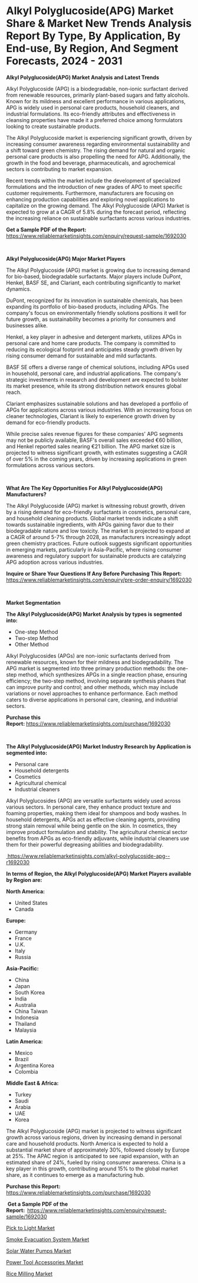 <p><h1>Alkyl Polyglucoside(APG) Market Share & Market New Trends Analysis Report By Type, By Application, By End-use, By Region, And Segment Forecasts, 2024 - 2031</h1></p><p><strong>Alkyl Polyglucoside(APG) Market Analysis and Latest Trends</strong></p>
<p><p>Alkyl Polyglucoside (APG) is a biodegradable, non-ionic surfactant derived from renewable resources, primarily plant-based sugars and fatty alcohols. Known for its mildness and excellent performance in various applications, APG is widely used in personal care products, household cleaners, and industrial formulations. Its eco-friendly attributes and effectiveness in cleansing properties have made it a preferred choice among formulators looking to create sustainable products.</p><p>The Alkyl Polyglucoside market is experiencing significant growth, driven by increasing consumer awareness regarding environmental sustainability and a shift toward green chemistry. The rising demand for natural and organic personal care products is also propelling the need for APG. Additionally, the growth in the food and beverage, pharmaceuticals, and agrochemical sectors is contributing to market expansion.</p><p>Recent trends within the market include the development of specialized formulations and the introduction of new grades of APG to meet specific customer requirements. Furthermore, manufacturers are focusing on enhancing production capabilities and exploring novel applications to capitalize on the growing demand. The Alkyl Polyglucoside (APG) Market is expected to grow at a CAGR of 5.8% during the forecast period, reflecting the increasing reliance on sustainable surfactants across various industries.</p></p>
<p><strong>Get a Sample PDF of the Report:&nbsp;</strong> <a href="https://www.reliablemarketinsights.com/enquiry/request-sample/1692030?utm_campaign=1626&utm_medium=2&utm_source=Github&utm_content=ia&utm_term=19102024&utm_id=alkyl-polyglucosideapg">https://www.reliablemarketinsights.com/enquiry/request-sample/1692030</a></p>
<p>&nbsp;</p>
<p><strong>Alkyl Polyglucoside(APG) Major Market Players</strong></p>
<p><p>The Alkyl Polyglucoside (APG) market is growing due to increasing demand for bio-based, biodegradable surfactants. Major players include DuPont, Henkel, BASF SE, and Clariant, each contributing significantly to market dynamics.</p><p>DuPont, recognized for its innovation in sustainable chemicals, has been expanding its portfolio of bio-based products, including APGs. The company's focus on environmentally friendly solutions positions it well for future growth, as sustainability becomes a priority for consumers and businesses alike.</p><p>Henkel, a key player in adhesive and detergent markets, utilizes APGs in personal care and home care products. The company is committed to reducing its ecological footprint and anticipates steady growth driven by rising consumer demand for sustainable and mild surfactants.</p><p>BASF SE offers a diverse range of chemical solutions, including APGs used in household, personal care, and industrial applications. The company's strategic investments in research and development are expected to bolster its market presence, while its strong distribution network ensures global reach.</p><p>Clariant emphasizes sustainable solutions and has developed a portfolio of APGs for applications across various industries. With an increasing focus on cleaner technologies, Clariant is likely to experience growth driven by demand for eco-friendly products.</p><p>While precise sales revenue figures for these companies' APG segments may not be publicly available, BASF's overall sales exceeded €60 billion, and Henkel reported sales nearing €21 billion. The APG market size is projected to witness significant growth, with estimates suggesting a CAGR of over 5% in the coming years, driven by increasing applications in green formulations across various sectors.</p></p>
<p>&nbsp;</p>
<p><strong>What Are The Key Opportunities For Alkyl Polyglucoside(APG) Manufacturers?</strong></p>
<p><p>The Alkyl Polyglucoside (APG) market is witnessing robust growth, driven by a rising demand for eco-friendly surfactants in cosmetics, personal care, and household cleaning products. Global market trends indicate a shift towards sustainable ingredients, with APGs gaining favor due to their biodegradable nature and low toxicity. The market is projected to expand at a CAGR of around 5-7% through 2028, as manufacturers increasingly adopt green chemistry practices. Future outlook suggests significant opportunities in emerging markets, particularly in Asia-Pacific, where rising consumer awareness and regulatory support for sustainable products are catalyzing APG adoption across various industries.</p></p>
<p><strong>Inquire or Share Your Questions If Any Before Purchasing This Report:</strong> <a href="https://www.reliablemarketinsights.com/enquiry/pre-order-enquiry/1692030?utm_campaign=1626&utm_medium=2&utm_source=Github&utm_content=ia&utm_term=19102024&utm_id=alkyl-polyglucosideapg">https://www.reliablemarketinsights.com/enquiry/pre-order-enquiry/1692030</a></p>
<p>&nbsp;</p>
<p><strong>Market Segmentation</strong></p>
<p><strong>The Alkyl Polyglucoside(APG) Market Analysis by types is segmented into:</strong></p>
<p><ul><li>One-step Method</li><li>Two-step Method</li><li>Other Method</li></ul></p>
<p><p>Alkyl Polyglucosides (APGs) are non-ionic surfactants derived from renewable resources, known for their mildness and biodegradability. The APG market is segmented into three primary production methods: the one-step method, which synthesizes APGs in a single reaction phase, ensuring efficiency; the two-step method, involving separate synthesis phases that can improve purity and control; and other methods, which may include variations or novel approaches to enhance performance. Each method caters to diverse applications in personal care, cleaning, and industrial sectors.</p></p>
<p><strong>Purchase this Report:&nbsp;</strong><a href="https://www.reliablemarketinsights.com/purchase/1692030?utm_campaign=1626&utm_medium=2&utm_source=Github&utm_content=ia&utm_term=19102024&utm_id=alkyl-polyglucosideapg">https://www.reliablemarketinsights.com/purchase/1692030</a></p>
<p>&nbsp;</p>
<p><strong>The Alkyl Polyglucoside(APG) Market Industry Research by Application is segmented into:</strong></p>
<p><ul><li>Personal care</li><li>Household detergents</li><li>Cosmetics</li><li>Agricultural chemical</li><li>Industrial cleaners</li></ul></p>
<p><p>Alkyl Polyglucosides (APG) are versatile surfactants widely used across various sectors. In personal care, they enhance product texture and foaming properties, making them ideal for shampoos and body washes. In household detergents, APGs act as effective cleaning agents, providing strong stain removal while being gentle on the skin. In cosmetics, they improve product formulation and stability. The agricultural chemical sector benefits from APGs as eco-friendly adjuvants, while industrial cleaners use them for their powerful degreasing abilities and biodegradability.</p></p>
<p><a href="https://www.reliablemarketinsights.com/alkyl-polyglucoside-apg--r1692030?utm_campaign=1626&utm_medium=2&utm_source=Github&utm_content=ia&utm_term=19102024&utm_id=alkyl-polyglucosideapg">&nbsp;https://www.reliablemarketinsights.com/alkyl-polyglucoside-apg--r1692030</a></p>
<p><strong>In terms of Region, the Alkyl Polyglucoside(APG) Market Players available by Region are:</strong></p>
<p>
    <p> <strong> North America: </strong>
        <ul>
            <li>United States</li>
            <li>Canada</li>
        </ul>
        </p> 
    <p> <strong> Europe: </strong>
        <ul>
            <li>Germany</li>
            <li>France</li>
            <li>U.K.</li>
            <li>Italy</li>
            <li>Russia</li>
        </ul>
        </p> 
    <p> <strong> Asia-Pacific: </strong>
        <ul>
            <li>China</li>
            <li>Japan</li>
            <li>South Korea</li>
            <li>India</li>
            <li>Australia</li>
            <li>China Taiwan</li>
            <li>Indonesia</li>
            <li>Thailand</li>
            <li>Malaysia</li>
        </ul>
        </p> 
    <p> <strong> Latin America: </strong>
        <ul>
            <li>Mexico</li>
            <li>Brazil</li>
            <li>Argentina Korea</li>
            <li>Colombia</li>
        </ul>
        </p> 
    <p> <strong> Middle East & Africa: </strong>
        <ul>
            <li>Turkey</li>
            <li>Saudi</li>
            <li>Arabia</li>
            <li>UAE</li>
            <li>Korea</li>
        </ul>
    </p>
    </p>
<p><p>The Alkyl Polyglucoside (APG) market is projected to witness significant growth across various regions, driven by increasing demand in personal care and household products. North America is expected to hold a substantial market share of approximately 30%, followed closely by Europe at 25%. The APAC region is anticipated to see rapid expansion, with an estimated share of 24%, fueled by rising consumer awareness. China is a key player in this growth, contributing around 15% to the global market share, as it continues to emerge as a manufacturing hub.</p></p>
<p><strong>Purchase this Report: </strong><a href="https://www.reliablemarketinsights.com/purchase/1692030?utm_campaign=1626&utm_medium=2&utm_source=Github&utm_content=ia&utm_term=19102024&utm_id=alkyl-polyglucosideapg">https://www.reliablemarketinsights.com/purchase/1692030</a></p>
<p>&nbsp;<strong>Get a Sample PDF of the Report:&nbsp;&nbsp;</strong><a href="https://www.reliablemarketinsights.com/enquiry/request-sample/1692030?utm_campaign=1626&utm_medium=2&utm_source=Github&utm_content=ia&utm_term=19102024&utm_id=alkyl-polyglucosideapg">https://www.reliablemarketinsights.com/enquiry/request-sample/1692030</a></p>
<p><strong></strong></p>
<p><p><a href="https://www.linkedin.com/pulse/pick-light-spectrum-usage-patterns-sector-evolution-kgpzc?utm_campaign=1626&utm_medium=2&utm_source=Github&utm_content=ia&utm_term=19102024&utm_id=alkyl-polyglucosideapg">Pick to Light Market</a></p><p><a href="https://www.linkedin.com/pulse/analyzing-smoke-evacuation-system-market-dynamics-growth-drivers-xf0cc?utm_campaign=1626&utm_medium=2&utm_source=Github&utm_content=ia&utm_term=19102024&utm_id=alkyl-polyglucosideapg">Smoke Evacuation System Market</a></p><p><a href="https://www.linkedin.com/pulse/solar-water-pumps-market-evolution-future-outlook-forecasting-vdlic?utm_campaign=1626&utm_medium=2&utm_source=Github&utm_content=ia&utm_term=19102024&utm_id=alkyl-polyglucosideapg">Solar Water Pumps Market</a></p><p><a href="https://www.linkedin.com/pulse/pioneering-growth-analyzing-global-power-tool-accessories-market-mybdc?utm_campaign=1626&utm_medium=2&utm_source=Github&utm_content=ia&utm_term=19102024&utm_id=alkyl-polyglucosideapg">Power Tool Accessories Market</a></p><p><a href="https://www.linkedin.com/pulse/rice-milling-market-research-report-exploring-size-revenue-yuv4c?utm_campaign=1626&utm_medium=2&utm_source=Github&utm_content=ia&utm_term=19102024&utm_id=alkyl-polyglucosideapg">Rice Milling Market</a></p></p>